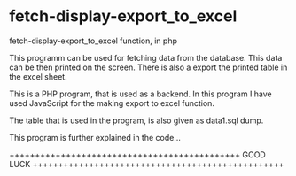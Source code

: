# fetch-display-export_to_excel
fetch-display-export_to_excel function, in php


This programm can be used for fetching data from the database.
This data can be then printed on the screen. 
There is also a export the printed table in the excel sheet.

This is a PHP program, that is used as a backend. 
In this program I have used JavaScript for the making export to excel function.

The table that is used in the program, is also given as data1.sql dump.



This program is further explained in the code...


+++++++++++++++++++++++++++++++++++++++++++++ GOOD LUCK +++++++++++++++++++++++++++++++++++++++++++++++++